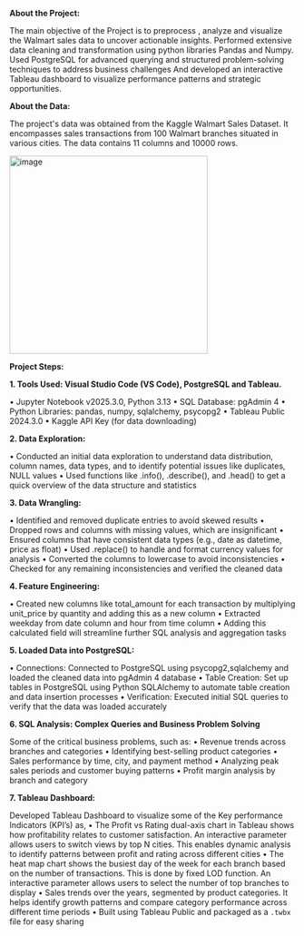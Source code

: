 **About the Project:**

The main objective of the Project is to preprocess , analyze and visualize the Walmart sales data to uncover actionable insights. Performed extensive data cleaning and transformation using python libraries Pandas and Numpy. Used PostgreSQL for advanced querying and structured problem-solving techniques to address business challenges And developed an interactive Tableau dashboard to visualize performance patterns and strategic opportunities.

**About the Data:**

The project's data was obtained from the Kaggle Walmart Sales Dataset. It encompasses sales transactions from 100 Walmart branches situated in various cities. The data contains 11 columns and 10000 rows.

<img width="349" alt="image" src="https://github.com/user-attachments/assets/f89a279f-207b-4434-9b9f-73fbdc454920" />

**Project Steps:**

**1.	Tools Used: Visual Studio Code (VS Code), PostgreSQL and Tableau.**

•	Jupyter Notebook v2025.3.0, Python 3.13
•	SQL Database: pgAdmin 4
•	Python Libraries: pandas, numpy, sqlalchemy, psycopg2
•	Tableau Public 2024.3.0
•	Kaggle API Key (for data downloading)

**2.	Data Exploration:**
   
•	Conducted an initial data exploration to understand data distribution, column names, data types, and to identify potential issues like duplicates, NULL values
•	Used functions like .info(), .describe(), and .head() to get a quick overview of the data structure and statistics

**3.	 Data Wrangling:**

•	Identified and removed duplicate entries to avoid skewed results
•	Dropped rows and columns with missing values, which are insignificant
•	Ensured columns that have consistent data types (e.g., date as datetime, price as float)
•	Used .replace() to handle and format currency values for analysis
•	Converted the columns to lowercase to avoid inconsistencies
•	Checked for any remaining inconsistencies and verified the cleaned data

**4.	 Feature Engineering:**

•	Created new columns like total_amount for each transaction by multiplying unit_price by quantity and adding this as a new column
•	Extracted weekday from date column and hour from time column
•	Adding this calculated field will streamline further SQL analysis and aggregation tasks

**5.	Loaded Data into PostgreSQL:**

•	Connections: Connected to PostgreSQL using psycopg2,sqlalchemy and loaded the cleaned data into pgAdmin 4 database
•	Table Creation: Set up tables in PostgreSQL using Python SQLAlchemy to automate table creation and data insertion processes
•	Verification: Executed initial SQL queries to verify that the data was loaded accurately

**6.	SQL Analysis: Complex Queries and Business Problem Solving**

Some of the critical business problems, such as:
•	Revenue trends across branches and categories
•	Identifying best-selling product categories
•	Sales performance by time, city, and payment method
•	Analyzing peak sales periods and customer buying patterns
•	Profit margin analysis by branch and category

**7.	Tableau Dashboard:**

Developed Tableau Dashboard to visualize some of the Key performance Indicators (KPI’s) as,
•	The Profit vs Rating dual-axis chart in Tableau shows how profitability relates to customer satisfaction. An interactive parameter allows users to switch views by top N cities. This enables dynamic analysis to identify patterns between profit and rating across different cities
•	The heat map chart shows the busiest day of the week for each branch based on the number of transactions. This is done by fixed LOD function. An interactive parameter allows users to select the number of top branches to display
•	Sales trends over the years, segmented by product categories. It helps identify growth patterns and compare category performance across different time periods
•	Built using Tableau Public and packaged as a `.twbx` file for easy sharing


